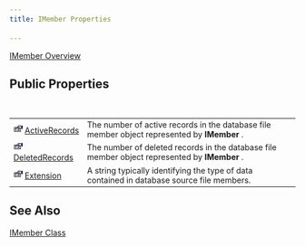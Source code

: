 ```yaml
---
title: IMember Properties

---
```


[IMember Overview](imember-class.html) 
## Public Properties

<br />


|      |      |
| ---- | ---- |
| <img alt="public property" src="images/property.bmp" width="16" height="16" border="0" /> [ ActiveRecords](imember-class-active-records-property.html) | The number of active records in the database file member object represented by **IMember** . |
| <img alt="public property" src="images/property.bmp" width="16" height="16" border="0" /> [ DeletedRecords](imember-class-deleted-records-property.html) | The number of deleted records in the database file member object represented by **IMember** . |
| <img alt="public property" src="images/property.bmp" width="16" height="16" border="0" /> [ Extension](imember-class-extension-property.html) | A string typically identifying the type of data contained in database source file members. |



## See Also


[IMember Class](imember-class.html)

